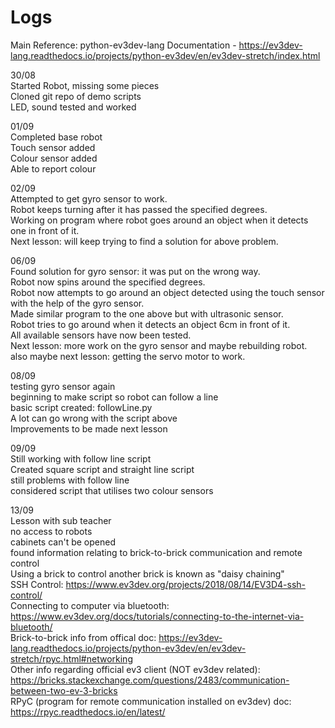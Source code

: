 # Logs


Main Reference: python-ev3dev-lang Documentation -  https://ev3dev-lang.readthedocs.io/projects/python-ev3dev/en/ev3dev-stretch/index.html <br>

30/08      
       Started Robot, missing some pieces <br>
       Cloned git repo of demo scripts <br>
       LED, sound tested and worked <br>
       
01/09      
      Completed base robot <br>
      Touch sensor added <br>
      Colour sensor added <br>
      Able to report colour <br>

02/09    
      Attempted to get gyro sensor to work. <br>
      Robot keeps turning after it has passed the specified degrees. <br>
      Working on program where robot goes around an object when it detects one in front of it. <br>
      Next lesson: will keep trying to find a solution for above problem. <br>
      
06/09  
      Found solution for gyro sensor: it was put on the wrong way. <br>
      Robot now spins around the specified degrees. <br>
      Robot now attempts to go around an object detected using the touch sensor with the help of the gyro sensor. <br>
      Made similar program to the one above but with ultrasonic sensor.<br>
      Robot tries to go around when it detects an object 6cm in front of it. <br>
      All available sensors have now been tested. <br>
      Next lesson: more work on the gyro sensor and maybe rebuilding robot. <br>
      also maybe next lesson: getting the servo motor to work. <br>
      
08/09  
      testing gyro sensor again <br>
      beginning to make script so robot can follow a line <br>
      basic script created: followLine.py <br>
      A lot can go wrong with the script above <br>
      Improvements to be made next lesson <br>

09/09  
       Still working with follow line script <br>
       Created square script and straight line script <br>
       still problems with follow line <br>
       considered script that utilises two colour sensors <br>
       
13/09  
       Lesson with sub teacher <br>
       no access to robots <br>
       cabinets can't be opened <br>
       found information relating to brick-to-brick communication and remote control <br>
       Using a brick to control another brick is known as "daisy chaining" <br>
       SSH Control: https://www.ev3dev.org/projects/2018/08/14/EV3D4-ssh-control/ <br>
       Connecting to computer via bluetooth: https://www.ev3dev.org/docs/tutorials/connecting-to-the-internet-via-bluetooth/ <br>
       Brick-to-brick info from offical doc: https://ev3dev-lang.readthedocs.io/projects/python-ev3dev/en/ev3dev-stretch/rpyc.html#networking <br>
       Other info regarding official ev3 client (NOT ev3dev related): https://bricks.stackexchange.com/questions/2483/communication-between-two-ev-3-bricks <br>
       RPyC (program for remote communication installed on ev3dev) doc: https://rpyc.readthedocs.io/en/latest/ <br>
       
       

